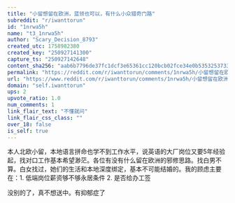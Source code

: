 ```yaml
---
title: "小留想留在欧洲，蓝领也可以，有什么小众猎奇门路"
subreddit: "r/iwanttorun"
id: "1nrwa5h"
name: "t3_1nrwa5h"
author: "Scary_Decision_8793"
created_utc: 1758982380
created_key: "250927141300"
capture_ts: "250927142648"
content_sha256: "aab6b7796de37fc1dcf3e65361cc120bcb02fce34e0b5353253733a2316092b0"
permalink: "https://reddit.com/r/iwanttorun/comments/1nrwa5h/小留想留在欧洲蓝领也可以有什么小众猎奇门路/"
url: "https://www.reddit.com/r/iwanttorun/comments/1nrwa5h/小留想留在欧洲蓝领也可以有什么小众猎奇门路/"
domain: "self.iwanttorun"
ups: 2
upvote_ratio: 1.0
num_comments: 1
link_flair_text: "不懂就问"
link_flair_css_class: ""
over_18: false
is_self: true
---
```


本人北欧小留，本地语言拼命也学不到工作水平，说英语的大厂岗位又要5年经验起，找对口工作基本希望渺茫。各位有没有什么留在欧洲的邪修思路。找白男不算。白女找过，她们的生活和本地深度绑定，基本不可能结婚的。我的顾虑主要在：1.
低端岗位薪资够不够永居条件 2. 是否给办工签

没别的了，真不想送中。有抑郁症了

